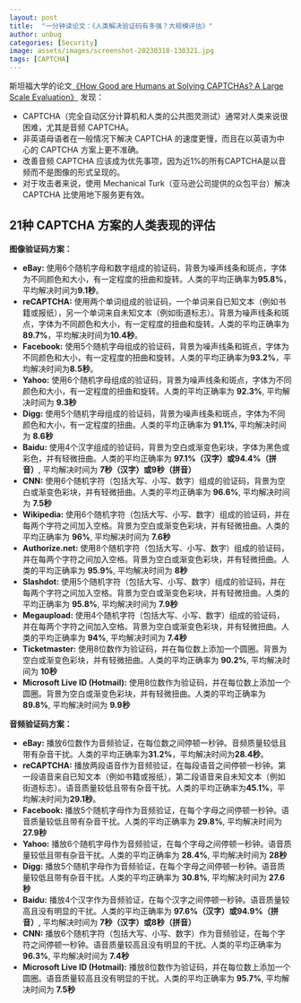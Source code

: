 ```yaml
---
layout: post
title:  "一分钟读论文：《人类解决验证码有多强？大规模评估》"
author: unbug
categories: [Security]
image: assets/images/screenshot-20230318-130321.jpg
tags: [CAPTCHA]
---
```

斯坦福大学的论文[《How Good are Humans at Solving CAPTCHAs? A Large Scale Evaluation》][paper1-url] 发现：

- CAPTCHA（完全自动区分计算机和人类的公共图灵测试）通常对人类来说很困难，尤其是音频 CAPTCHA。
- 非英语母语者在一般情况下解决 CAPTCHA 的速度更慢，而且在以英语为中心的 CAPTCHA 方案上更不准确。
- 改善音频 CAPTCHA 应该成为优先事项，因为近1%的所有CAPTCHA是以音频而不是图像的形式呈现的。
- 对于攻击者来说，使用 Mechanical Turk（亚马逊公司提供的众包平台）解决 CAPTCHA 比使用地下服务更有效。

## 21种 CAPTCHA 方案的人类表现的评估
**图像验证码方案：**

- **eBay:** 使用6个随机字母和数字组成的验证码，背景为噪声线条和斑点，字体为不同颜色和大小，有一定程度的扭曲和旋转。人类的平均正确率为**95.8%**，平均解决时间为**9.1秒**。
- **reCAPTCHA:** 使用两个单词组成的验证码，一个单词来自已知文本（例如书籍或报纸），另一个单词来自未知文本（例如街道标志）。背景为噪声线条和斑点，字体为不同颜色和大小，有一定程度的扭曲和旋转。人类的平均正确率为**89.7%**，平均解决时间为**10.4秒**。
- **Facebook:** 使用5个随机字母组成的验证码，背景为噪声线条和斑点，字体为不同颜色和大小，有一定程度的扭曲和旋转。人类的平均正确率为**93.2%**，平均解决时间为**8.5秒**。
- **Yahoo:** 使用6个随机字母组成的验证码，背景为噪声线条和斑点，字体为不同颜色和大小，有一定程度的扭曲和旋转。人类的平均正确率为 **92.3%**, 平均解决时间为 **9.3秒**
- **Digg:** 使用5个随机字母组成的验证码，背景为噪声线条和斑点，字体为不同颜色和大小，有一定程度的扭曲。人类的平均正确率为 **91.1%**, 平均解决时间为 **8.6秒**
- **Baidu:** 使用4个汉字组成的验证码，背景为空白或渐变色彩块，字体为黑色或彩色，并有轻微扭曲。人类的平均正确率为 **97.1%（汉字）或94.4%（拼音）**, 平均解决时间为 **7秒（汉字）或9秒（拼音）**
- **CNN:** 使用6个随机字符（包括大写、小写、数字）组成的验证码，背景为空白或渐变色彩块，并有轻微扭曲。人类的平均正确率为 **96.6%**, 平均解决时间为 **7.5秒**
- **Wikipedia:** 使用6个随机字符（包括大写、小写、数字）组成的验证码，并在每两个字符之间加入空格。背景为空白或渐变色彩块，并有轻微扭曲。人类的平均正确率为 **96%**, 平均解决时间为 **7.6秒**
- **Authorize.net:** 使用8个随机字符（包括大写、小写、数字）组成的验证码，并在每两个字符之间加入空格。背景为空白或渐变色彩块，并有轻微扭曲。人类的平均正确率为 **95.9%**, 平均解决时间为 **8秒**
- **Slashdot:** 使用5个随机字符（包括大写、小写、数字）组成的验证码，并在每两个字符之间加入空格。背景为空白或渐变色彩块，并有轻微扭曲。人类的平均正确率为 **95.8%**, 平均解决时间为 **7.9秒**
- **Megaupload:** 使用4个随机字符（包括大写、小写、数字）组成的验证码，并在每两个字符之间加入空格。背景为空白或渐变色彩块，并有轻微扭曲。人类的平均正确率为 **94%**, 平均解决时间为 **7.4秒**
- **Ticketmaster:** 使用8位数作为验证码，并在每位数上添加一个圆圈。背景为空白或渐变色彩块，并有轻微扭曲。人类的平均正确率为 **90.2%**, 平均解决时间为 **10秒**   
- **Microsoft Live ID (Hotmail):** 使用8位数作为验证码，并在每位数上添加一个圆圈。背景为空白或渐变色彩块，并有轻微扭曲。人类的平均正确率为 **89.8%**, 平均解决时间为 **9.9秒**
    
**音频验证码方案：**

- **eBay:** 播放6位数作为音频验证，在每位数之间停顿一秒钟。音频质量较低且带有杂音干扰。人类的平均正确率为**31.2%**，平均解决时间为**28.4秒**。
- **reCAPTCHA:** 播放两段语音作为音频验证，在每段语音之间停顿一秒钟。第一段语音来自已知文本（例如书籍或报纸），第二段语音来自未知文本（例如街道标志）。语音质量较低且带有杂音干扰。人类的平均正确率为**45.1%**，平均解决时间为**29.1秒**。
- **Facebook:** 播放5个随机字母作为音频验证，在每个字母之间停顿一秒钟。语音质量较低且带有杂音干扰。人类的平均正确率为 **29.8%**, 平均解决时间为 **27.9秒**
- **Yahoo:** 播放6个随机字母作为音频验证，在每个字母之间停顿一秒钟。语音质量较低且带有杂音干扰。人类的平均正确率为 **28.4%**, 平均解决时间为 **28秒**
- **Digg:** 播放5个随机字母作为音频验证，在每个字母之间停顿一秒钟。语音质量较低且带有杂音干扰。人类的平均正确率为 **30.8%**, 平均解决时间为 **27.6秒**
- **Baidu:** 播放4个汉字作为音频验证，在每个汉字之间停顿一秒钟。语音质量较高且没有明显的干扰。人类的平均正确率为 **97.6%（汉字）或94.9%（拼音）**, 平均解决时间为 **7秒（汉字）或8秒（拼音）**
- **CNN:** 播放6个随机字符（包括大写、小写、数字）作为音频验证，在每个字符之间停顿一秒钟。语音质量较高且没有明显的干扰。人类的平均正确率为 **96.3%**, 平均解决时间为 **7.4秒**
- **Microsoft Live ID (Hotmail):** 播放8位数作为验证码，并在每位数上添加一个圆圈。语音质量较高且没有明显的干扰。人类的平均正确率为 **95.7%**, 平均解决时间为 **7.5秒**


[paper1-url]: https://web.stanford.edu/~jurafsky/burszstein_2010_captcha.pdf